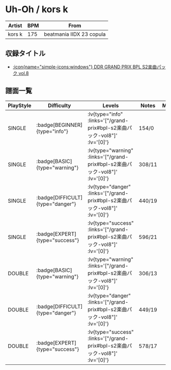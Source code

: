 # Uh-Oh / kors k

|Artist|BPM|From|
|------|---|----|
|kors k|175|beatmania IIDX 23 copula|

## 収録タイトル

- [ :icon{name="simple-icons:windows"} DDR GRAND PRIX BPL S2楽曲パック vol.8](/grand-prix#bpl-s2楽曲パック-vol8)

## 譜面一覧

|PlayStyle|Difficulty|Levels|Notes|Movie|
|---------|----------|------|-----|-----|
|SINGLE| :badge[BEGINNER]{type="info"} | :lv{type="info" :links='["/grand-prix#bpl-s2楽曲パック-vol8"]' :lv='[0]'} |154/0||
|SINGLE| :badge[BASIC]{type="warning"} | :lv{type="warning" :links='["/grand-prix#bpl-s2楽曲パック-vol8"]' :lv='[0]'} |308/11||
|SINGLE| :badge[DIFFICULT]{type="danger"} | :lv{type="danger" :links='["/grand-prix#bpl-s2楽曲パック-vol8"]' :lv='[0]'} |440/19||
|SINGLE| :badge[EXPERT]{type="success"} | :lv{type="success" :links='["/grand-prix#bpl-s2楽曲パック-vol8"]' :lv='[0]'} |596/21||
|DOUBLE| :badge[BASIC]{type="warning"} | :lv{type="warning" :links='["/grand-prix#bpl-s2楽曲パック-vol8"]' :lv='[0]'} |306/13||
|DOUBLE| :badge[DIFFICULT]{type="danger"} | :lv{type="danger" :links='["/grand-prix#bpl-s2楽曲パック-vol8"]' :lv='[0]'} |449/19||
|DOUBLE| :badge[EXPERT]{type="success"} | :lv{type="success" :links='["/grand-prix#bpl-s2楽曲パック-vol8"]' :lv='[0]'} |578/17||
